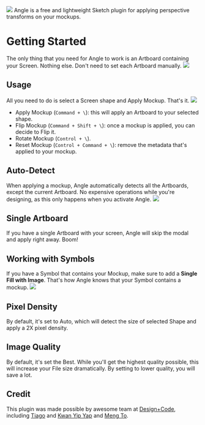 ![](https://cl.ly/2g211R2e2U3B/download/Angle-Logo.png)
Angle is a free and lightweight Sketch plugin for applying perspective transforms on your mockups.

# Getting Started
The only thing that you need for Angle to work is an Artboard containing your Screen. Nothing else. Don't need to set each Artboard manually.
![](https://cl.ly/2e1c3X2E3M29/download/Angle-GIF.gif)


## Usage
All you need to do is select a Screen shape and Apply Mockup. That's it.
![](https://cl.ly/2g133f1m1s0T/download/Angle-Usage.png)

- Apply Mockup (`Command + \`): this will apply an Artboard to your selected shape.
- Flip Mockup (`Command + Shift + \`): once a mockup is applied, you can decide to Flip it.
- Rotate Mockup (`Control + \`).
- Reset Mockup (`Control + Command + \`): remove the metadata that's applied to your mockup.

## Auto-Detect
When applying a mockup, Angle automatically detects all the Artboards, except the current Artboard. No expensive operations while you're designing, as this only happens when you activate Angle.
![](https://cl.ly/2W3o332N0p25/download/Angle-Detect.png)

## Single Artboard
If you have a single Artboard with your screen, Angle will skip the modal and apply right away. Boom!

## Working with Symbols
If you have a Symbol that contains your Mockup, make sure to add a **Single Fill with Image**. That's how Angle knows that your Symbol contains a mockup.
![](https://cl.ly/1L2Q3u1n0T33/download/Angle-Symbol.png)

## Pixel Density
By default, it's set to Auto, which will detect the size of selected Shape and apply a 2X pixel density.

## Image Quality
By default, it's set the Best. While you'll get the highest quality possible, this will increase your File size dramatically. By setting to lower quality, you will save a lot.

## Credit
This plugin was made possible by awesome team at [Design+Code](https://designcode.io), including [Tiago](https://github.com/tmergulhao) and [Kwan Yip Yap](http://twitter.com/pizza0502) and [Meng To](https://twitter.com/mengto).
